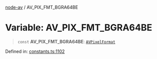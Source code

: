 [node-av](../globals.md) / AV\_PIX\_FMT\_BGRA64BE

# Variable: AV\_PIX\_FMT\_BGRA64BE

> `const` **AV\_PIX\_FMT\_BGRA64BE**: [`AVPixelFormat`](../type-aliases/AVPixelFormat.md)

Defined in: [constants.ts:1102](https://github.com/seydx/av/blob/f8631fc881b394300b1479f511d55cf1c370a87f/src/constants/constants.ts#L1102)
